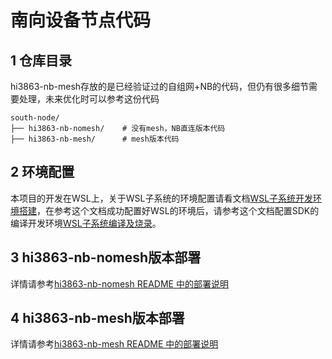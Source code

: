 # 南向设备节点代码
## 1 仓库目录

hi3863-nb-mesh存放的是已经验证过的自组网+NB的代码，但仍有很多细节需要处理，未来优化时可以参考这份代码

~~~
south-node/
├── hi3863-nb-nomesh/    # 没有mesh，NB直连版本代码
├── hi3863-nb-mesh/      # mesh版本代码
~~~

## 2 环境配置

本项目的开发在WSL上，关于WSL子系统的环境配置请看文档[WSL子系统开发环境搭建](environment/WSL子系统开发环境搭建.md)，在参考这个文档成功配置好WSL的环境后，请参考这个文档配置SDK的编译开发环境[WSL子系统编译及烧录](environment/WSL子系统编译及烧录.md)。

## 3 hi3863-nb-nomesh版本部署

详情请参考[hi3863-nb-nomesh README 中的部署说明](hi3863-nb-nomesh/README.md)

## 4 hi3863-nb-mesh版本部署

详情请参考[hi3863-nb-mesh README 中的部署说明](hi3863-nb-mesh/README.md)

